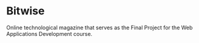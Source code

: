 # Bitwise
Online technological magazine that serves as the Final Project for the Web Applications Development course.
